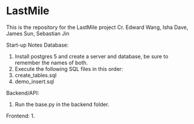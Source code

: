 # LastMile
This is the repository for the LastMile project
Cr. Edward Wang, Isha Dave, James Sun, Sebastian Jin

Start-up Notes
Database: 
1. Install postgres 5 and create a server and database, be sure to remember the names of both.
2. Execute the following SQL files in this order:
  1. create_tables.sql
  2. demo_insert.sql

Backend/API:
1. Run the base.py in the backend folder.

Frontend:
1.
